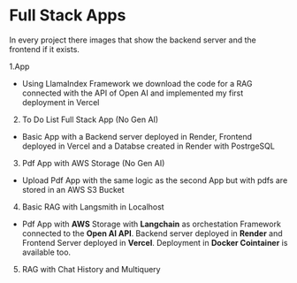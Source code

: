 # Full Stack Apps

In every project there images that show the backend server and the frontend  if it exists.

1.App
- Using LlamaIndex Framework we download the code for a RAG connected with the API of Open AI and implemented my first deployment in Vercel

2. To Do List Full Stack App (No Gen AI)
- Basic App with a Backend server deployed in Render, Frontend deployed in Vercel and a Databse created in Render with PostrgeSQL

3. Pdf App with AWS Storage (No Gen AI)
- Upload Pdf App with the same logic as the second App but with pdfs are stored in an AWS S3 Bucket

4. Basic RAG with Langsmith in Localhost
- Pdf App with **AWS** Storage with **Langchain** as orchestation Framework connected to the **Open AI API**. Backend server deployed in **Render** and Frontend Server deployed in **Vercel**. Deployment in **Docker Cointainer** is available too.

5. RAG with Chat History and Multiquery
